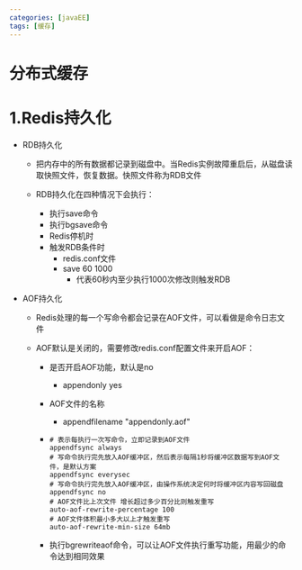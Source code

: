 ```yaml
---
categories: [javaEE]
tags: [缓存]
---
```

# 分布式缓存

# 1.Redis持久化

- RDB持久化

  - 把内存中的所有数据都记录到磁盘中。当Redis实例故障重启后，从磁盘读取快照文件，恢复数据。快照文件称为RDB文件
  - RDB持久化在四种情况下会执行：

    - 执行save命令
    - 执行bgsave命令
    - Redis停机时
    - 触发RDB条件时
      - redis.conf文件
      - save 60 1000
        - 代表60秒内至少执行1000次修改则触发RDB

- AOF持久化

  - Redis处理的每一个写命令都会记录在AOF文件，可以看做是命令日志文件

  - AOF默认是关闭的，需要修改redis.conf配置文件来开启AOF：

    - 是否开启AOF功能，默认是no

      - appendonly yes

    - AOF文件的名称

      - appendfilename "appendonly.aof"

    - ```
      # 表示每执行一次写命令，立即记录到AOF文件
      appendfsync always 
      # 写命令执行完先放入AOF缓冲区，然后表示每隔1秒将缓冲区数据写到AOF文件，是默认方案
      appendfsync everysec 
      # 写命令执行完先放入AOF缓冲区，由操作系统决定何时将缓冲区内容写回磁盘
      appendfsync no
      # AOF文件比上次文件 增长超过多少百分比则触发重写
      auto-aof-rewrite-percentage 100
      # AOF文件体积最小多大以上才触发重写 
      auto-aof-rewrite-min-size 64mb 
      ```

    - 执行bgrewriteaof命令，可以让AOF文件执行重写功能，用最少的命令达到相同效果
  
  
  